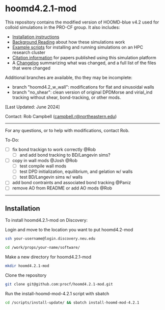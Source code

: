 # hoomd4.2.1-mod

This repository contains the modified version of HOOMD-blue v4.2 used for colloid simulations in the PRO-CF group. It also includes: 
* [Installation instructions](/README.md#installation)
* [Background Reading](/background-reading) about how these simulations work
* [Example scripts](/scripts) for installing and running simulations on an HPC research cluster
* [Citation information](/citation-guide.md) for papers published using this simulation platform
* A [Changelog](/changelog.md) summarizing what was changed, and a full list of the files that were changed

Additional branches are available, tho they may be incomplete:
- branch "hoomd4.2_w_wall": modifications for flat and sinusoidal walls
- branch "no_shear": clean version of original DPDMorse and virial_ind tracking without shear, bond-tracking, or other mods.

[Last Updated: June 2024]

Contact: Rob Campbell (campbell.r@northeastern.edu)

-----------------
For any questions, or to help with modifications, contact Rob.

To-Do:
- [ ] fix bond trackign to work correctly @Rob
	- [ ] and add bond tracking to BD/Langevin sims?
- [ ] copy in wall mods @Josh @Rob
	- [ ] test compile wall mods
	- [ ] test DPD initialization, equilibrium, and gelation w/ walls
	- [ ] test BD/Langevin sims w/ walls
- [ ] add bond contraints and associated bond tracking @Paniz
- [ ] remove AO from README or add AO mods @Rob
-----------------

## Installation

To install hoomd4.2.1-mod on Discovery:

Login and move to the location you want to put hoomd4.2-mod
```bash
ssh your-username@login.discovery.neu.edu
```
```bash
cd /work/props/your-name/software/
```
Make a new directory for hoomd4.2.1-mod
```bash
mkdir hoomd4.2.1-mod
```
Clone the repository
```bash
git clone git@github.com:procf/hoomd4.2.1-mod.git
```
Run the install-hoomd-mod-4.2.1 script with sbatch
```bash
cd /scripts/install-update/ && sbatch install-hoomd-mod-4.2.1
```
<br>
